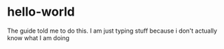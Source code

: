 # hello-world
The guide told me to do this.
I am just typing stuff because i don't actually know what I am doing
